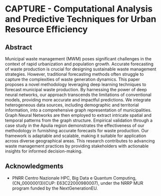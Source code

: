 # CAPTURE - Computational Analysis and Predictive Techniques for Urban Resource Efficiency

## Abstract
Municipal waste management (MWM) poses significant challenges in the context of rapid urbanization and population growth. Accurate forecasting of waste production is crucial for designing sustainable waste management strategies. However, traditional forecasting methods often struggle to capture the complexities of waste generation dynamics. This paper proposes a novel methodology leveraging deep learning techniques to forecast municipal waste production. By harnessing the power of deep neural networks, our approach transcends the limitations of conventional models, providing more accurate and impactful predictions. We integrate heterogeneous data sources, including demographic and territorial information, into a comprehensive graph representation of municipalities. Graph Neural Networks are then employed to extract intricate spatial and temporal patterns from the graph structure. Empirical validation through a case study in the Apulia region demonstrates the effectiveness of our methodology in furnishing accurate forecasts for waste production. Our framework is adaptable and scalable, making it suitable for application across diverse geographical areas. This research contributes to advancing waste management practices by providing stakeholders with actionable insights for informed decision-making.




## Acknowledgments
- PNRR Centro Nazionale HPC, Big Data e Quantum Computing, (CN\_00000013)(CUP: E63C22000980007), under the NRRP MUR program funded by the NextGenerationEU.
